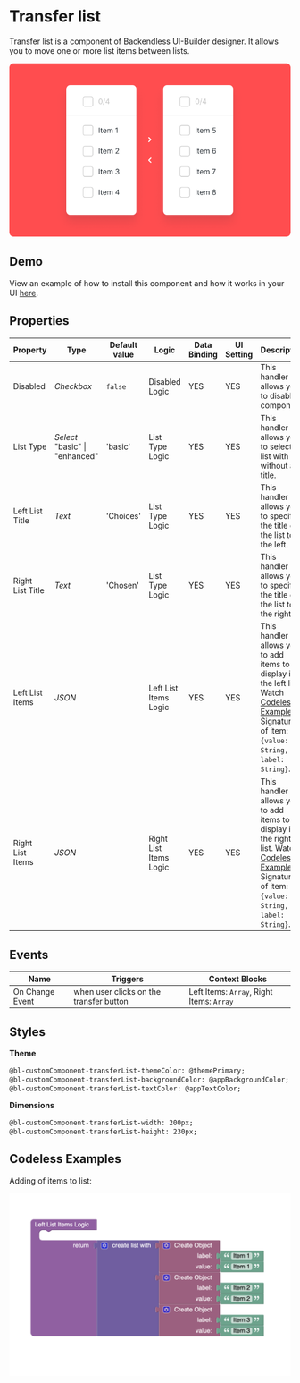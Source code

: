 # Transfer list

Transfer list is a component of Backendless UI-Builder designer. It allows you to move one or more list items between lists.

<p align="center">
  <img alt="main thumbnail" src="./thumbnail.png" width="720"/>
</p>

## Demo

View an example of how to install this component and how it works in your UI [here](https://app.arcade.software/share/R7bYZty8pOwSAa4TRiNP).

## Properties

| Property         | Type                                 | Default value | Logic                  | Data Binding | UI Setting | Description                                                                   |
|------------------|--------------------------------------|---------------|------------------------|--------------|------------|-------------------------------------------------------------------------------|
| Disabled         | *Checkbox*                           | `false`       | Disabled Logic         | YES          | YES        | This handler allows you to disable a component.                               |
| List Type        | *Select* <br/> "basic" \| "enhanced" | 'basic'       | List Type Logic        | YES          | YES        | This handler allows you to select a list with or without a title.             |
| Left List Title  | *Text*                               | 'Choices'     | List Type Logic        | YES          | YES        | This handler allows you to specify the title of the list to the left.         |
| Right List Title | *Text*                               | 'Chosen'      | List Type Logic        | YES          | YES        | This handler allows you to specify the title of the list to the right.        |
| Left List Items  | *JSON*                               |               | Left List Items Logic  | YES          | YES        | This handler allows you to add items to display in the left list. Watch [Codeless Examples](#Examples). Signature of item: `{value: String, label: String}`. |
| Right List Items | *JSON*                               |               | Right List Items Logic | YES          | YES        | This handler allows you to add items to display in the right list. Watch [Codeless Examples](#Examples) Signature of item: `{value: String, label: String}`.  |

## Events

| Name             | Triggers                                 | Context Blocks                             |
|------------------|------------------------------------------|--------------------------------------------|
| On Change Event  | when user clicks on the transfer button  | Left Items: `Array`, Right Items: `Array`  |

## Styles

**Theme**
````
@bl-customComponent-transferList-themeColor: @themePrimary;
@bl-customComponent-transferList-backgroundColor: @appBackgroundColor;
@bl-customComponent-transferList-textColor: @appTextColor;
````

**Dimensions**
````
@bl-customComponent-transferList-width: 200px;
@bl-customComponent-transferList-height: 230px;
````

## <a name="Examples"></a> Codeless Examples

Adding of items to list:

<img alt="main thumbnail" src="./example-images/adding-items-to-list.png" width="620" />
